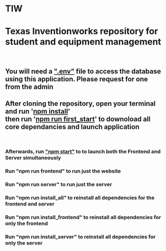 # TIW
<h1>Texas Inventionworks repository for student and equipment management</h1>
<br>

<h2>You will need a <ins>".env"</ins> file to access the database using this application. Please request for one from the admin</h2>

<h2>After cloning the repository, open your terminal and run '<ins>npm install</ins>' <br> then run '<ins>npm run first_start</ins>' to downoload all core dependancies and launch application</h2>
<br>

<h3>Afterwards, run <ins>"npm start"</ins> to to launch both the Frontend and Server simultaneously</h3>

<h3>Run "npm run frontend" to run just the website</h3>

<h3>Run "npm run server" to run just the server</h3>

<h3>Run "npm run install_all" to reinstall all dependencies for the frontend and server</h3>

<h3>Run "npm run install_frontend" to reinstall all dependencies for only the frontend</h3>

<h3>Run "npm run install_server" to reinstall all dependencies for only the server</h3>
